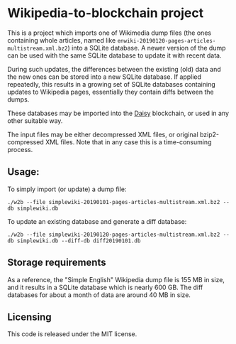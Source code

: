 # Wikipedia-to-blockchain project

This is a project which imports one of Wikimedia dump files (the ones containing whole articles, 
named like `enwiki-20190120-pages-articles-multistream.xml.bz2`) into a SQLite database. A newer
version of the dump can be used with the same SQLite database to update it with recent data.

During such updates, the differences between the existing (old) data and the new ones
can be stored into a new SQLite database. If applied repeatedly, this results in a growing
set of SQLite databases containing updates to Wikipedia pages, essentially they contain diffs
between the dumps. 

These databases may be imported into the [Daisy](https://github.com/ivoras/daisy) blockchain,
or used in any other suitable way.

The input files may be either decompressed XML files, or original bzip2-compressed XML files.
Note that in any case this is a time-consuming process.

## Usage:

To simply import (or update) a dump file:

```
./w2b --file simplewiki-20190101-pages-articles-multistream.xml.bz2 --db simplewiki.db
```

To update an existing database and generate a diff database:

```
./w2b --file simplewiki-20190120-pages-articles-multistream.xml.bz2 --db simplewiki.db --diff-db diff20190101.db
```

## Storage requirements

As a reference, the "Simple English" Wikipedia dump file is 155 MB in size, and it results in
a SQLite database which is nearly 600 GB. The diff databases for about a month of data are
around 40 MB in size.

## Licensing

This code is released under the MIT license.
